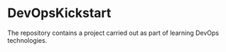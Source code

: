 # DevOpsKickstart
The repository contains a project carried out as part of learning DevOps technologies.
